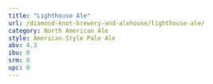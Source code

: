 ```yaml
---
title: "Lighthouse Ale"
url: /diamond-knot-brewery-and-alehouse/lighthouse-ale/
category: North American Ale
style: American-Style Pale Ale
abv: 4.3
ibu: 0
srm: 0
upc: 0
---
```


